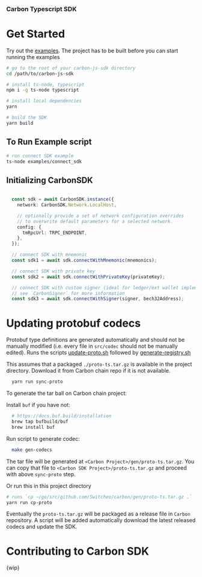 ### Carbon Typescript SDK ###

# Get Started

Try out the [examples](./examples/). The project has to be built before you can start running the examples

```bash
# go to the root of your carbon-js-sdk directory
cd /path/to/carbon-js-sdk

# install ts-node, typescript
npm i -g ts-node typescript

# install local dependencies
yarn

# build the SDK
yarn build
```

## To Run Example script
```bash
# run connect SDK example
ts-node examples/connect_sdk
```

## Initializing CarbonSDK

```typescript

  const sdk = await CarbonSDK.instance({
    network: CarbonSDK.Network.LocalHost,

    // optionally provide a set of network configuration overrides
    // to overwrite default parameters for a selected network.
    config: {
      tmRpcUrl: TRPC_ENDPOINT,
    },
  });

  // connect SDK with mnemonic
  const sdk1 = await sdk.connectWithMnemonic(mnemonics);

  // connect SDK with private key
  const sdk2 = await sdk.connectWithPrivateKey(privateKey);

  // connect SDK with custom signer (ideal for ledger/ext wallet implementation)
  // see `CarbonSigner` for more information
  const sdk3 = await sdk.connectWithSigner(signer, bech32Address);

```

# Updating protobuf codecs

Protobuf type definitions are generated automatically and should not be manually modified (i.e. every file in `src/codec` should not be manually edited).
Runs the scripts [update-proto.sh](./scripts/update-proto.sh) followed by [generate-registry.sh](./scripts/generate-registry.sh)

This assumes that a packaged `./proto-ts.tar.gz` is available in the project directory. Download it from Carbon chain repo if it is not available.

```bash
  yarn run sync-proto
```

To generate the tar ball on Carbon chain project:

Install `buf` if you have not:
```bash
  # https://docs.buf.build/installation
  brew tap bufbuild/buf
  brew install buf
```

Run script to generate codec:
```bash
  make gen-codecs
```

The tar file will be generated at `<Carbon Project>/gen/proto-ts.tar.gz`. You can copy that file to `<Carbon SDK Project>/proto-ts.tar.gz` and proceed with above `sync-proto` step.

Or run this in this project directory
```bash
# runs `cp ~/go/src/github.com/Switcheo/carbon/gen/proto-ts.tar.gz .`
yarn run cp-proto
```

Eventually the `proto-ts.tar.gz` will be packaged as a release file in `Carbon` repository. A script will be added automatically download the latest released codecs and update the SDK.

# Contributing to Carbon SDK
{wip}

